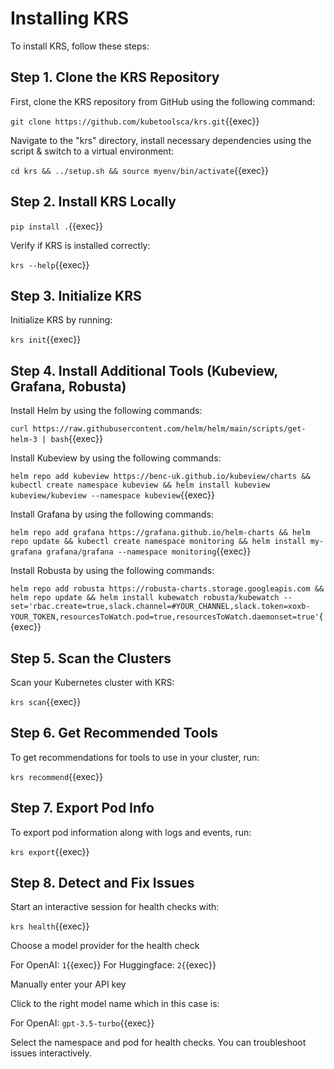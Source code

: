 # Installing KRS

To install KRS, follow these steps:

## Step 1. Clone the KRS Repository

First, clone the KRS repository from GitHub using the following command:

`git clone https://github.com/kubetoolsca/krs.git`{{exec}}

Navigate to the "krs" directory, install necessary dependencies using the script & switch to a virtual environment:

`cd krs && ../setup.sh && source myenv/bin/activate`{{exec}}

## Step 2. Install KRS Locally

`pip install .`{{exec}}

Verify if KRS is installed correctly:

`krs --help`{{exec}}

## Step 3. Initialize KRS

Initialize KRS by running:

`krs init`{{exec}}


## Step 4. Install Additional Tools (Kubeview, Grafana, Robusta)

Install Helm by using the following commands:

`curl https://raw.githubusercontent.com/helm/helm/main/scripts/get-helm-3 | bash`{{exec}}

Install Kubeview by using the following commands:

`helm repo add kubeview https://benc-uk.github.io/kubeview/charts && kubectl create namespace kubeview && helm install kubeview kubeview/kubeview --namespace kubeview`{{exec}}

Install Grafana by using the following commands:

`helm repo add grafana https://grafana.github.io/helm-charts && helm repo update && kubectl create namespace monitoring && helm install my-grafana grafana/grafana --namespace monitoring`{{exec}}

Install Robusta by using the following commands:

`helm repo add robusta https://robusta-charts.storage.googleapis.com && helm repo update && helm install kubewatch robusta/kubewatch --set='rbac.create=true,slack.channel=#YOUR_CHANNEL,slack.token=xoxb-YOUR_TOKEN,resourcesToWatch.pod=true,resourcesToWatch.daemonset=true'`{{exec}}

## Step 5. Scan the Clusters

Scan your Kubernetes cluster with KRS:

`krs scan`{{exec}}

## Step 6. Get Recommended Tools

To get recommendations for tools to use in your cluster, run:

`krs recommend`{{exec}}

## Step 7. Export Pod Info

To export pod information along with logs and events, run:

`krs export`{{exec}}

## Step 8. Detect and Fix Issues

Start an interactive session for health checks with:

`krs health`{{exec}}

Choose a model provider for the health check

For OpenAI: `1`{{exec}}
For Huggingface: `2`{{exec}}

Manually enter your API key

Click to the right model name which in this case is:   

For OpenAI: `gpt-3.5-turbo`{{exec}}

Select the namespace and pod for health checks. You can troubleshoot issues interactively.

